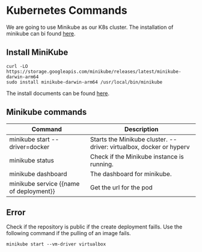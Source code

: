 # Kubernetes Commands

We are going to use Minikube as our K8s cluster.
The installation of minikube can bi found [here](https://minikube.sigs.k8s.io/docs/start/).

## Install MiniKube

```code
curl -LO https://storage.googleapis.com/minikube/releases/latest/minikube-darwin-arm64
sudo install minikube-darwin-arm64 /usr/local/bin/minikube
```

The install documents can be found [here](https://minikube.sigs.k8s.io/docs/start/).

## Minikube commands

|Command|Description|
|---|---|
|minikube start --driver=docker|Starts the Minikube cluster. --driver: virtualbox, docker or hyperv|
|minikube status|Check if the Minikube instance is running.|
|minikube dashboard|The dashboard for minikube.|
|minikube service {{name of deployment}}|Get the url for the pod|

## Error

Check if the repository is public if the create deployment faills.
Use the following command if the pulling of an image fails.

```code
minikube start --vm-driver virtualbox
```
